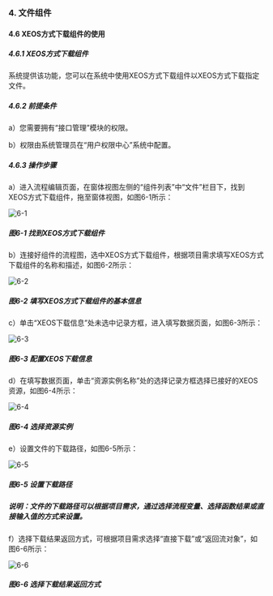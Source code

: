 ### 4. 文件组件

#### 4.6 XEOS方式下载组件的使用

##### 4.6.1 XEOS方式下载组件

系统提供该功能，您可以在系统中使用XEOS方式下载组件以XEOS方式下载指定文件。

##### 4.6.2 前提条件

a）您需要拥有“接口管理”模块的权限。

b）权限由系统管理员在“用户权限中心”系统中配置。

##### 4.6.3 操作步骤

a）进入流程编辑页面，在窗体视图左侧的“组件列表”中“文件”栏目下，找到XEOS方式下载组件，拖至窗体视图，如图6-1所示：

![6-1](https://www.feisuanyz.com/fsimage/zc-image/cz_22_4_8_1.png)

##### 图6-1 找到XEOS方式下载组件

b）连接好组件的流程图，选中XEOS方式下载组件，根据项目需求填写XEOS方式下载组件的名称和描述，如图6-2所示：

![6-2](https://www.feisuanyz.com/fsimage/zc-image/cz_22_4_8_2.png)

##### 图6-2 填写XEOS方式下载组件的基本信息

c）单击“XEOS下载信息”处未选中记录方框，进入填写数据页面，如图6-3所示：

![6-3](https://www.feisuanyz.com/fsimage/zc-image/cz_22_4_8_3.png)

##### 图6-3 配置XEOS下载信息

d）在填写数据页面，单击“资源实例名称”处的选择记录方框选择已接好的XEOS资源，如图6-4所示：

![6-4](https://www.feisuanyz.com/fsimage/zc-image/cz_22_4_8_4.png)

##### 图6-4 选择资源实例

e）设置文件的下载路径，如图6-5所示：

![6-5](https://www.feisuanyz.com/fsimage/zc-image/cz_22_4_8_5.png)

##### 图6-5 设置下载路径

##### 说明：文件的下载路径可以根据项目需求，通过选择流程变量、选择函数结果或直接输入值的方式来设置。

f）选择下载结果返回方式，可根据项目需求选择“直接下载”或“返回流对象”，如图6-6所示：

![6-6](https://www.feisuanyz.com/fsimage/zc-image/cz_22_4_8_6.png)

##### 图6-6 选择下载结果返回方式
